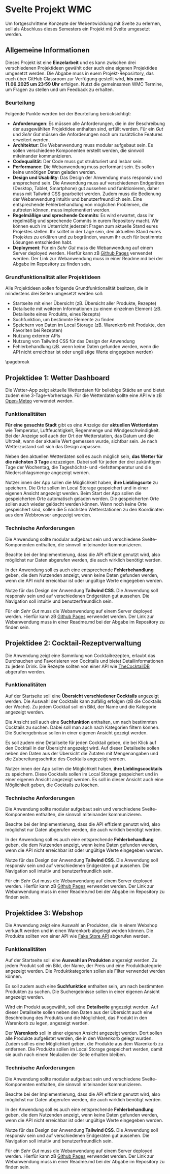 # Svelte Projekt WMC

Um fortgeschrittene Konzepte der Webentwicklung mit Svelte zu erlernen, soll als Abschluss dieses Semesters ein Projekt mit Svelte umgesetzt werden.

## Allgemeine Informationen

Dieses Projekt ist eine **Einzelarbeit** und es kann zwischen drei verschiedenen Projektideen gewählt oder auch eine eigenen Projektidee umgesetzt werden. Die Abgabe muss in euem Projekt-Reposirtory, das euch über GitHub Classroom zur Verfügung gestellt wird, **bis zum 11.06.2025 um 23:59 Uhr** erfolgen. Nutzt die gemeinsamen WMC Termine, um Fragen zu stellen und um Feedback zu erhalten.

### Beurteilung

Folgende Punkte werden bei der Beurteilung berücksichtigt:

- **Anforderungen**: Es müssen alle Anforderungen, die in der Beschreibung der ausgewählten Projektidee enthalten sind, erfüllt werden. Für ein *Gut* und *Sehr Gut* müssen die Anforderungen noch um zusätzliche Features erweitert werden.
- **Architektur**: Die Webanwendung muss modular aufgebaut sein. Es sollen verschiedene Komponenten erstellt werden, die sinnvoll miteinander kommunizieren.
- **Codequalität**: Der Code muss gut strukturiert und lesbar sein.
- **Performance**: Die Webanwendung muss performant sein. Es sollen keine unnötigen Daten geladen werden.
- **Design und Usability**: Das Design der Anwendung muss responsiv und ansprechend sein. Die Anwendung muss auf verschiedenen Endgeräten (Desktop, Tablet, Smartphone) gut aussehen und funktionieren, daher muss mit Tailwind CSS gearbeitet werden. Zudem muss die Bedienung der Webanwendung intuitiv und benutzerfreundlich sein. Eine entsprechende Fehlerbehandlung von möglichen Problemen, die auftreten können, muss implementiert werden.
- **Regelmäßige und sprechende Commits**: Es wird erwartet, dass ihr regelmäßig und sprechende Commits in eurem Repository macht. Wir können euch im Unterricht jederzeit Fragen zum aktuelle Stand eures Projektes stellen. Ihr solltet in der Lage sein, den aktuellen Stand eures Projektes zu erklären und zu begründen, warum ihr euch für bestimmte Lösungen entschieden habt.
- **Deployment**: Für ein *Sehr Gut* muss die Webanwendung auf einem Server deployed werden. Hierfür kann zB [Github Pages](https://pages.github.com/) verwendet werden. Der Link zur Webanwendung muss in einer Readme.md bei der Abgabe im Repository zu finden sein.

### Grundfunktionalität aller Projektideen

Alle Projektideen sollen folgende Grundfunktionalität besitzen, die in mindestens drei Seiten umgesetzt werden soll:

- Startseite mit einer Übersicht (zB. Übersicht aller Produkte, Rezepte)
- Detailseite mit weiteren Informationen zu einem einzelnen Element (zB. Detailseite eines Produkts, eines Rezepts)
- Suchfunktion, um bestimmte Elemente zu finden
- Speichern von Daten im Local Storage (zB. Warenkorb mit Produkte, den Favoriten bei Rezepten)
- Nutzung externer APIs
- Nutzung von Tailwind CSS für das Design der Anwendung
- Fehlerbehandlung (zB. wenn keine Daten gefunden werden, wenn die API nicht erreichbar ist oder ungülstige Werte eingegeben werden)

\pagebreak

## Projektidee 1: Wetter Dashboard

Die Wetter-App zeigt aktuelle Wetterdaten für beliebige Städte an und bietet zudem eine 3-Tage-Vorhersage. Für die Wetterdaten sollte eine API wie zB [Open-Meteo](https://open-meteo.com/) verwendet werden.

### Funktionalitäten

**Für eine gesuchte Stadt** gibt es eine Anzeige der **aktuellen Wetterdaten** wie Temperatur, Luftfeuchtigkeit, Regenmenge und Windgeschwindigkeit. Bei der Anzeige soll auch der Ort der Wetterstation, das Datum und die Uhrzeit, wann der aktuelle Wert gemessen wurde, sichtbar sein. Je nach Wetterzustand soll sich das Design anpassen.

Neben den aktuellen Wetterdaten soll es auch möglich sein, **das Wetter für die nächsten 3 Tage** anzuzeigen. Dabei soll für jeden der drei zukünftigen Tage der Wochentag, die Tageshöchst- und -tiefsttemperatur und die Niederschlagsmenge angezeigt werden.

Nutzer:innen der App sollen die Möglichkeit haben, **ihre Lieblingsorte** zu speichern. Die Orte sollen im Local Storage gespeichert und in einer eigenen Ansicht angezeigt werden. Beim Start der App sollen die gespeicherten Orte automatisch geladen werden. Die gespeicherten Orte sollen auch wieder gelöscht werden können. Wenn noch keine Orte gespeichert sind, sollen die 5 nächsten Wetterstationen zu den Koordinaten aus dem Webbrowser angezeigt werden.

### Technische Anforderungen

Die Anwendung sollte modular aufgebaut sein und verschiedene Svelte-Komponenten enthalten, die sinnvoll miteinander kommunizieren.

Beachte bei der Implementierung, dass die API effizient genutzt wird, also möglichst nur Daten abgerufen werden, die auch wirklich benötigt werden.

In der Anwendung soll es auch eine entsprechende **Fehlerbehandlung** geben, die dem Nutzenden anzeigt, wenn keine Daten gefunden werden, wenn die API nicht erreichbar ist oder ungültige Werte eingegeben werden.

Nutze für das Design der Anwendung **Tailwind CSS**. Die Anwendung soll responsiv sein und auf verschiedenen Endgeräten gut aussehen. Die Navigation soll intuitiv und benutzerfreundlich sein.

Für ein *Sehr Gut* muss die Webanwendung auf einem Server deployed werden. Hierfür kann zB [Github Pages](https://pages.github.com/) verwendet werden. Der Link zur Webanwendung muss in einer Readme.md bei der Abgabe im Repository zu finden sein.

## Projektidee 2: Cocktail-Rezeptverwaltung

Die Anwendung zeigt eine Sammlung von Cocktailrezepten, erlaubt das Durchsuchen und Favorisieren von Cocktails und bietet Detailinformationen zu jedem Drink. Die Rezepte sollten von einer API wie [TheCocktailDB](https://www.thecocktaildb.com/) abgerufen werden.

### Funktionalitäten

Auf der Startseite soll eine **Übersicht verschiedener Cocktails** angezeigt werden. Die Auswahl der Cocktails kann zufällig erfolgen (zB die Cocktails der Woche). Zu jedem Cocktail soll ein Bild, der Name und die Kategorie angezeigt werden.

Die Ansicht soll auch eine **Suchfunktion** enthalten, um nach bestimmten Cocktails zu suchen. Dabei soll man auch nach Kategorien filtern können. Die Suchergebnisse sollen in einer eigenen Ansicht gezeigt werden.

Es soll zudem eine Detailseite für jeden Cocktail geben, die bei Klick auf den Cocktail in der Übersicht angezeigt wird. Auf dieser Detailseite sollen neben den Daten aus der Übersicht die Zutaten mit Mengenangaben und die Zubereitungsschritte des Cocktails angezeigt werden.

Nutzer:innen der App sollen die Möglichkeit haben, **ihre Lieblingscocktails** zu speichern. Diese Cocktails sollen im Local Storage gespeichert und in einer eigenen Ansicht angezeigt werden. Es soll in dieser Ansicht auch eine Möglichkeit geben, die Cocktails zu löschen.

### Technische Anforderungen

Die Anwendung sollte modular aufgebaut sein und verschiedene Svelte-Komponenten enthalten, die sinnvoll miteinander kommunizieren.

Beachte bei der Implementierung, dass die API effizient genutzt wird, also möglichst nur Daten abgerufen werden, die auch wirklich benötigt werden.

In der Anwendung soll es auch eine entsprechende **Fehlerbehandlung** geben, die dem Nutzenden anzeigt, wenn keine Daten gefunden werden, wenn die API nicht erreichbar ist oder ungültige Werte eingegeben werden.

Nutze für das Design der Anwendung **Tailwind CSS**. Die Anwendung soll responsiv sein und auf verschiedenen Endgeräten gut aussehen. Die Navigation soll intuitiv und benutzerfreundlich sein.

Für ein *Sehr Gut* muss die Webanwendung auf einem Server deployed werden. Hierfür kann zB [Github Pages](https://pages.github.com/) verwendet werden. Der Link zur Webanwendung muss in einer Readme.md bei der Abgabe im Repository zu finden sein.

## Projektidee 3: Webshop

Die Anwendung zeigt eine Auswahl an Produkten, die in einem Webshop verkauft werden und in einen Warenkorb abgelegt werden können. Die Produkte sollten von einer API wie [Fake Store API](https://fakestoreapi.com/) abgerufen werden.

### Funktionalitäten

Auf der Startseite soll eine **Auswahl an Produkten** angezeigt werden. Zu jedem Produkt soll ein Bild, der Name, der Preis und eine Produktkategorie angezeigt werden. Die Produktkategorien sollen als Filter verwendet werden können.

Es soll zudem auch eine **Suchfunktion** enthalten sein, um nach bestimmten Produkten zu suchen. Die Suchergebnisse sollen in einer eigenen Ansicht angezeigt werden.

Wird ein Produkt ausgewählt, soll eine **Detailseite** angezeigt werden. Auf dieser Detailseite sollen neben den Daten aus der Übersicht auch eine Beschreibung des Produkts und die Möglichkeit, das Produkt in den Warenkorb zu legen, angezeigt werden.

Der **Warenkorb** soll in einer eigenen Ansicht angezeigt werden. Dort sollen alle Produkte aufgelistet werden, die in den Warenkorb gelegt wurden. Zudem soll es eine Möglichkeit geben, die Produkte aus dem Warenkorb zu entfernen. Die Produkte sollen im Local Storage gespeichert werden, damit sie auch nach einem Neuladen der Seite erhalten bleiben.

### Technische Anforderungen

Die Anwendung sollte modular aufgebaut sein und verschiedene Svelte-Komponenten enthalten, die sinnvoll miteinander kommunizieren.

Beachte bei der Implementierung, dass die API effizient genutzt wird, also möglichst nur Daten abgerufen werden, die auch wirklich benötigt werden.

In der Anwendung soll es auch eine entsprechende **Fehlerbehandlung** geben, die dem Nutzenden anzeigt, wenn keine Daten gefunden werden, wenn die API nicht erreichbar ist oder ungültige Werte eingegeben werden.

Nutze für das Design der Anwendung **Tailwind CSS**. Die Anwendung soll responsiv sein und auf verschiedenen Endgeräten gut aussehen. Die Navigation soll intuitiv und benutzerfreundlich sein.

Für ein *Sehr Gut* muss die Webanwendung auf einem Server deployed werden. Hierfür kann zB [Github Pages](https://pages.github.com/) verwendet werden. Der Link zur Webanwendung muss in einer Readme.md bei der Abgabe im Repository zu finden sein.
